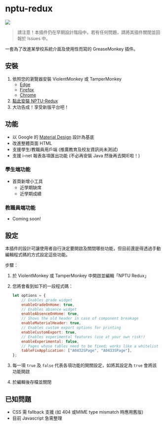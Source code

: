 # nptu-redux

[![](https://data.jsdelivr.com/v1/package/gh/mt-hack/nptu-redux/badge)](https://www.jsdelivr.com/package/gh/mt-hack/nptu-redux)

> 請注意！本插件仍在早期設計階段中，若有任何問題，請將其插件關閉並回報於 Issues 中。

一套為了改進某學校系統介面及使用性而寫的 GreaseMonkey 插件。

## 安裝

1. 依照您的瀏覽器安裝 ViolentMonkey 或 TamperMonkey
    * [Edge](https://www.microsoft.com/en-us/p/tampermonkey/9nblggh5162s)
    * [Firefox](https://addons.mozilla.org/en-US/firefox/addon/violentmonkey/)
    * [Chrome](https://chrome.google.com/webstore/detail/violentmonkey/jinjaccalgkegednnccohejagnlnfdag)
2. [點此安裝 NPTU-Redux](https://github.com/mt-hack/nptu-redux/raw/master/nptu-redux.user.js)
3. 大功告成！享受新版平台吧！

## 功能

* 以 Google 的 [Material Design](https://material.io) 設計為基底
* 改進整體頁面 HTML
* 支援學生/教職員用戶端 (推廣教育及校友資訊尚未測試)
* 支援 i-net 報表各項匯出功能 (不必再安裝 Java 然後再去開IE啦！)

### 學生端功能

* 首頁新增小工具
    * 近學期缺席
    * 近學期成績

### 教職員端功能

* Coming soon!

## 設定

本插件的設計可讓使用者自行決定要開啟及關閉哪些功能，但目前還是得透過手動編輯程式碼的方式設定這些功能。

步驟：

1. 於 ViolentMonkey 或 TamperMonkey 中開啟並編輯「NPTU Redux」
2. 您將會看到如下的一段程式碼：

    ```js
    let options = {
        // Enables grade widget
        enableGradeOnHome: true,
        // Enables absence widget
        enableAbsenceOnHome: true,
        // Shows the old header in case of component breakage
        enableMaterialHeader: true,
        // Enables custom export options for printing
        enableCustomExport: true,
        // Enables experimental features (use at your own risk!)
        enableExperimental: false,
        // Pages whose tables need to be fixed; works like a whitelist
        tableFixApplication: ["A0432SPage", "A0433SPage"],
    };
    ```

3. 每一項 `true` 及 `false` 代表各項功能的開關設定，如將其設定為 `true` 會將該功能開啟
4. 於編輯後存檔並關閉

## 已知問題

* CSS 需 fallback 支援 (如 404 或MIME type mismatch 時應用舊版)
* 目前 Javascript 急需整理
